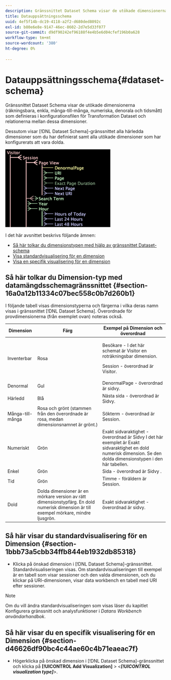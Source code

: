 ```yaml
---
description: Gränssnittet Dataset Schema visar de utökade dimensionerna (räkningsbara, enkla, många-till-många, numeriska, denorala och tidsmått) som definieras i konfigurationsfilen för Transformation Dataset och relationerna mellan dessa dimensioner.
title: Datauppsättningsschema
uuid: 4ef5f14b-dc19-4118-a2f2-d680ded8092c
exl-id: b80e6e8e-9147-46ec-8602-2d7e5d33f077
source-git-commit: d9df90242ef96188f4e4b5e6d04cfef196b0a628
workflow-type: tm+mt
source-wordcount: '380'
ht-degree: 0%

---
```


# Datauppsättningsschema{#dataset-schema}

Gränssnittet Dataset Schema visar de utökade dimensionerna (räkningsbara, enkla, många-till-många, numeriska, denorala och tidsmått) som definieras i konfigurationsfilen för Transformation Dataset och relationerna mellan dessa dimensioner.

Dessutom visar [!DNL Dataset Schema]-gränssnittet alla härledda dimensioner som du har definierat samt alla utökade dimensioner som har konfigurerats att vara dolda.

![](assets/vis_DatasetSchema_Example.png)

I det här avsnittet beskrivs följande ämnen:

* [Så här tolkar du dimensionstypen med hjälp av gränssnittet Dataset-schema](../../../../home/c-dataset-const-proc/c-dataset-config-tools/c-dataset-config-int/c-dataset-schema.md#section-16a0a12b11334c07bec558c0b7d260b1)
* [Visa standardvisualisering för en dimension](../../../../home/c-dataset-const-proc/c-dataset-config-tools/c-dataset-config-int/c-dataset-schema.md#section-1bbb73a5cbb34ffb844eb1932db85318)
* [Visa en specifik visualisering för en dimension](../../../../home/c-dataset-const-proc/c-dataset-config-tools/c-dataset-config-int/c-dataset-schema.md#section-d46626df90bc4c44ae60c4b71eaeac7f)

## Så här tolkar du Dimension-typ med datamängdsschemagränssnittet {#section-16a0a12b11334c07bec558c0b7d260b1}

I följande tabell visas dimensionstyperna och färgerna i vilka deras namn visas i gränssnittet [!DNL Dataset Schema]. Överordnade för provdimensionerna (från exemplet ovan) noteras också.

<table id="table_20D1A9EAAED247338476C475C63255F5"> 
 <thead> 
  <tr> 
   <th colname="col1" class="entry"> Dimension </th> 
   <th colname="col2" class="entry"> Färg </th> 
   <th colname="col3" class="entry"> Exempel på Dimension och överordnad </th> 
  </tr> 
 </thead>
 <tbody> 
  <tr> 
   <td colname="col1"> Inventerbar </td> 
   <td colname="col2"> Rosa </td> 
   <td colname="col3"> <p>Besökare - I det här schemat är Visitor en roträkningsbar dimension. </p> <p> Session - överordnad är Visitor. </p> </td> 
  </tr> 
  <tr> 
   <td colname="col1"> Denormal </td> 
   <td colname="col2"> Gul </td> 
   <td colname="col3"> DenormalPage - överordnad är sidvy. </td> 
  </tr> 
  <tr> 
   <td colname="col1"> Härledd </td> 
   <td colname="col2"> Blå </td> 
   <td colname="col3"> Nästa sida - överordnad är Sidvy. </td> 
  </tr> 
  <tr> 
   <td colname="col1"> Många-till-många </td> 
   <td colname="col2"> Rosa och grönt (stammen från den överordnade är rosa, medan dimensionsnamnet är grönt.) </td> 
   <td colname="col3"> Sökterm - överordnad är Session. </td> 
  </tr> 
  <tr> 
   <td colname="col1"> Numeriskt </td> 
   <td colname="col2"> Grön </td> 
   <td colname="col3"> Exakt sidvaraktighet - överordnad är Sidvy I det här exemplet är Exakt sidvaraktighet en dold numerisk dimension. Se den dolda dimensionstypen i den här tabellen. </td> 
  </tr> 
  <tr> 
   <td colname="col1"> Enkel </td> 
   <td colname="col2"> Grön </td> 
   <td colname="col3"> Sida - överordnad är Sidvy . </td> 
  </tr> 
  <tr> 
   <td colname="col1"> Tid </td> 
   <td colname="col2"> Grön </td> 
   <td colname="col3"> Timme - föräldern är Session. </td> 
  </tr> 
  <tr> 
   <td colname="col1"> Dold </td> 
   <td colname="col2"> Dolda dimensioner är en mörkare version av rätt dimensionstypfärg. En dold numerisk dimension är till exempel mörkare, mindre ljusgrön. </td> 
   <td colname="col3"> Exakt sidvaraktighet - överordnad är sidvy. </td> 
  </tr> 
 </tbody> 
</table>

## Så här visar du standardvisualisering för en Dimension {#section-1bbb73a5cbb34ffb844eb1932db85318}

* Klicka på önskad dimension i [!DNL Dataset Schema]-gränssnittet. Standardvisualiseringen visas. Om standardvisualiseringen till exempel är en tabell som visar sessioner och den valda dimensionen, och du klickar på URI-dimensionen, visar data workbench en tabell med URI efter sessioner.

>[!NOTE]
>
>Om du vill ändra standardvisualiseringen som visas läser du kapitlet Konfigurera gränssnitt och analysfunktioner i *Datans Workbench användarhandbok*.

## Så här visar du en specifik visualisering för en Dimension {#section-d46626df90bc4c44ae60c4b71eaeac7f}

* Högerklicka på önskad dimension i [!DNL Dataset Schema]-gränssnittet och klicka på **[!UICONTROL Add Visualization]** > *&lt;**[!UICONTROL visualization type]**>*.
